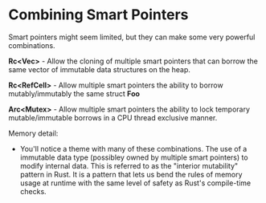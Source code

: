 # Combining Smart Pointers

Smart pointers might seem limited, but they can make some very powerful combinations.

**Rc<Vec<Foo>>** - Allow the cloning of multiple smart pointers that can borrow the
same vector of immutable data structures on the heap.

**Rc<RefCell<Foo>>** - Allow multiple smart pointers the ability to borrow mutably/immutably the same struct **Foo**

**Arc<Mutex<Foo>>** - Allow multiple smart pointers the ability to lock temporary mutable/immutable borrows in a CPU thread exclusive manner.

Memory detail:

* You'll notice a theme with many of these combinations. The use of a immutable data type
(possibley owned by multiple smart pointers) to modify internal data. This is referred
to as the "interior mutability" pattern in Rust. It is a pattern that lets us bend
the rules of memory usage at runtime with the same level of safety as Rust's compile-time
checks.
